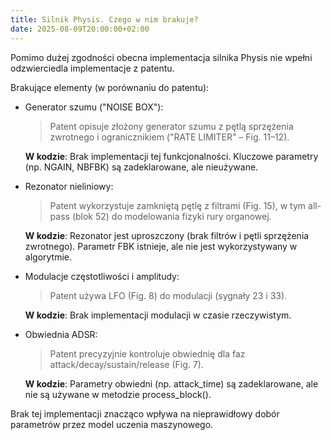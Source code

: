 ```yaml
---
title: Silnik Physis. Czego w nim brakuje?
date: 2025-08-09T20:00:00+02:00
---
```


Pomimo dużej zgodności obecna implementacja silnika Physis nie wpełni odzwierciedla implementacje z patentu.

Brakujące elementy (w porównaniu do patentu):

- Generator szumu ("NOISE BOX"):

    > Patent opisuje złożony generator szumu z pętlą sprzężenia zwrotnego i ogranicznikiem ("RATE LIMITER" – Fig. 11–12).

    **W kodzie**: Brak implementacji tej funkcjonalności. Kluczowe parametry (np. NGAIN, NBFBK) są zadeklarowane, ale nieużywane.

- Rezonator nieliniowy:

    > Patent wykorzystuje zamkniętą pętlę z filtrami (Fig. 15), w tym all-pass (blok 52) do modelowania fizyki rury organowej.

    **W kodzie**: Rezonator jest uproszczony (brak filtrów i pętli sprzężenia zwrotnego). Parametr FBK istnieje, ale nie jest wykorzystywany w algorytmie.

- Modulacje częstotliwości i amplitudy:

    > Patent używa LFO (Fig. 8) do modulacji (sygnały 23 i 33).

    **W kodzie**: Brak implementacji modulacji w czasie rzeczywistym.

- Obwiednia ADSR:

    > Patent precyzyjnie kontroluje obwiednię dla faz attack/decay/sustain/release (Fig. 7).

    **W kodzie**: Parametry obwiedni (np. attack_time) są zadeklarowane, ale nie są używane w metodzie process_block().

Brak tej implementacji znacząco wpływa na nieprawidłowy dobór parametrów przez model uczenia maszynowego.
